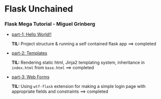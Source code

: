 # Flask Unchained

### Flask Mega Tutorial - Miguel Grinberg
* [part-1: Hello World!!](https://blog.miguelgrinberg.com/post/the-flask-mega-tutorial-part-i-hello-world)

  **TIL:** Project structure & running a self contained flask app   ==> completed

* [part-2: Templates](https://blog.miguelgrinberg.com/post/the-flask-mega-tutorial-part-ii-templates)

  **TIL:** Rendering static html, Jinja2 templating system, inheritance in `index.html` from `base.html` ==> completed

* [part-3: Web Forms](https://blog.miguelgrinberg.com/post/the-flask-mega-tutorial-part-iii-web-forms)

  **TIL:** Using `wtf-flask` extension for making a simple login page with
  appropriate fields and constraints ==> completed
